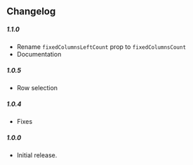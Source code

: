 ## Changelog

##### 1.1.0

- Rename `fixedColumnsLeftCount` prop to `fixedColumnsCount`
- Documentation

##### 1.0.5

- Row selection

##### 1.0.4

- Fixes

##### 1.0.0

- Initial release.